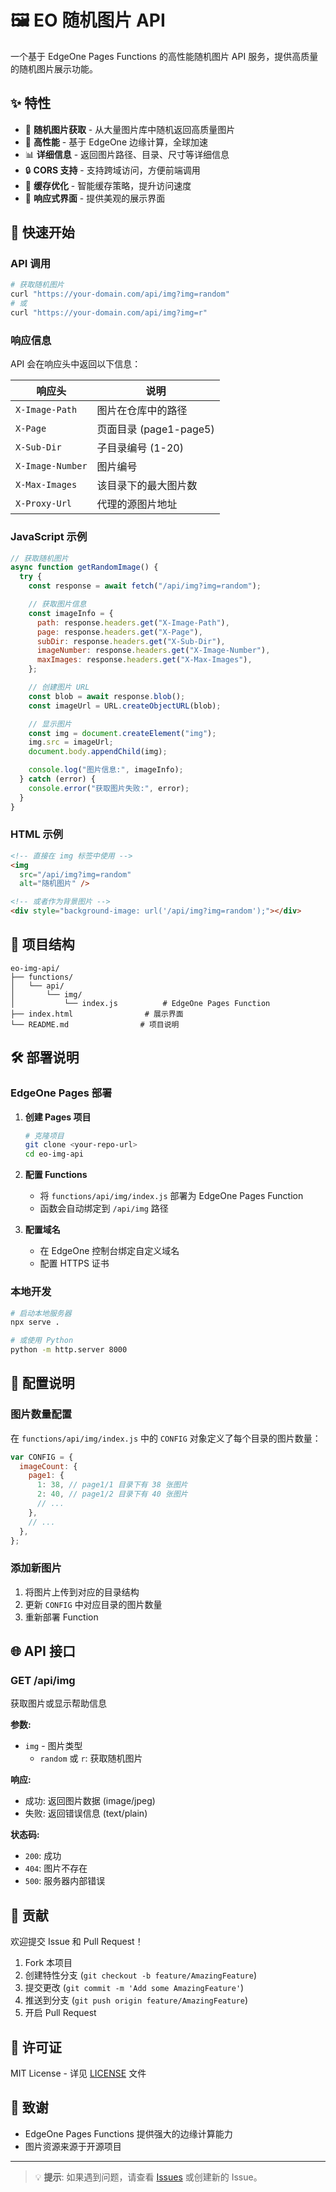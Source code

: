 # 🖼️ EO 随机图片 API

一个基于 EdgeOne Pages Functions 的高性能随机图片 API 服务，提供高质量的随机图片展示功能。

## ✨ 特性

- 🎲 **随机图片获取** - 从大量图片库中随机返回高质量图片
- 🚀 **高性能** - 基于 EdgeOne 边缘计算，全球加速
- 📊 **详细信息** - 返回图片路径、目录、尺寸等详细信息
- 🔒 **CORS 支持** - 支持跨域访问，方便前端调用
- 💾 **缓存优化** - 智能缓存策略，提升访问速度
- 📱 **响应式界面** - 提供美观的展示界面

## 🚀 快速开始

### API 调用

```bash
# 获取随机图片
curl "https://your-domain.com/api/img?img=random"
# 或
curl "https://your-domain.com/api/img?img=r"
```

### 响应信息

API 会在响应头中返回以下信息：

| 响应头           | 说明                   |
| ---------------- | ---------------------- |
| `X-Image-Path`   | 图片在仓库中的路径     |
| `X-Page`         | 页面目录 (page1-page5) |
| `X-Sub-Dir`      | 子目录编号 (1-20)      |
| `X-Image-Number` | 图片编号               |
| `X-Max-Images`   | 该目录下的最大图片数   |
| `X-Proxy-Url`    | 代理的源图片地址       |

### JavaScript 示例

```javascript
// 获取随机图片
async function getRandomImage() {
  try {
    const response = await fetch("/api/img?img=random");

    // 获取图片信息
    const imageInfo = {
      path: response.headers.get("X-Image-Path"),
      page: response.headers.get("X-Page"),
      subDir: response.headers.get("X-Sub-Dir"),
      imageNumber: response.headers.get("X-Image-Number"),
      maxImages: response.headers.get("X-Max-Images"),
    };

    // 创建图片 URL
    const blob = await response.blob();
    const imageUrl = URL.createObjectURL(blob);

    // 显示图片
    const img = document.createElement("img");
    img.src = imageUrl;
    document.body.appendChild(img);

    console.log("图片信息:", imageInfo);
  } catch (error) {
    console.error("获取图片失败:", error);
  }
}
```

### HTML 示例

```html
<!-- 直接在 img 标签中使用 -->
<img
  src="/api/img?img=random"
  alt="随机图片" />

<!-- 或者作为背景图片 -->
<div style="background-image: url('/api/img?img=random');"></div>
```

## 📁 项目结构

```
eo-img-api/
├── functions/
│   └── api/
│       └── img/
│           └── index.js          # EdgeOne Pages Function
├── index.html                # 展示界面
└── README.md                # 项目说明
```

## 🛠️ 部署说明

### EdgeOne Pages 部署

1. **创建 Pages 项目**

   ```bash
   # 克隆项目
   git clone <your-repo-url>
   cd eo-img-api
   ```

2. **配置 Functions**

   - 将 `functions/api/img/index.js` 部署为 EdgeOne Pages Function
   - 函数会自动绑定到 `/api/img` 路径

3. **配置域名**
   - 在 EdgeOne 控制台绑定自定义域名
   - 配置 HTTPS 证书

### 本地开发

```bash
# 启动本地服务器
npx serve .

# 或使用 Python
python -m http.server 8000
```

## 🔧 配置说明

### 图片数量配置

在 `functions/api/img/index.js` 中的 `CONFIG` 对象定义了每个目录的图片数量：

```javascript
var CONFIG = {
  imageCount: {
    page1: {
      1: 38, // page1/1 目录下有 38 张图片
      2: 40, // page1/2 目录下有 40 张图片
      // ...
    },
    // ...
  },
};
```

### 添加新图片

1. 将图片上传到对应的目录结构
2. 更新 `CONFIG` 中对应目录的图片数量
3. 重新部署 Function

## 🌐 API 接口

### GET /api/img

获取图片或显示帮助信息

**参数:**

- `img` - 图片类型
  - `random` 或 `r`: 获取随机图片

**响应:**

- 成功: 返回图片数据 (image/jpeg)
- 失败: 返回错误信息 (text/plain)

**状态码:**

- `200`: 成功
- `404`: 图片不存在
- `500`: 服务器内部错误

## 🤝 贡献

欢迎提交 Issue 和 Pull Request！

1. Fork 本项目
2. 创建特性分支 (`git checkout -b feature/AmazingFeature`)
3. 提交更改 (`git commit -m 'Add some AmazingFeature'`)
4. 推送到分支 (`git push origin feature/AmazingFeature`)
5. 开启 Pull Request

## 📄 许可证

MIT License - 详见 [LICENSE](LICENSE) 文件

## 🙏 致谢

- EdgeOne Pages Functions 提供强大的边缘计算能力
- 图片资源来源于开源项目

---

> 💡 **提示**: 如果遇到问题，请查看 [Issues](../../issues) 或创建新的 Issue。
